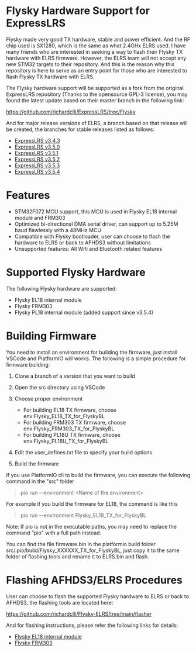 # Flysky Hardware Support for ExpressLRS
Flysky made very good TX hardware, stable and power efficient.  And the RF chip used is SX1280, which is the same as what 2.4GHx ELRS used.  I have many friends who are interested in seeking a way to flash their Flysky TX hardware with ELRS firmware.  However, the ELRS team will not accept any new STM32 targets to their repository.  And this is the reason why this repository is here to serve as an entry point for those who are interested to flash Flysky TX hardware with ELRS.

The Flysky hardware support will be supported as a fork from the original ExpressLRS repository (Thanks to the opensource GPL-3 license), you may found the latest update based on their master branch in the following link:

https://github.com/richardclli/ExpressLRS/tree/Flysky

And for major release versions of ELRS, a branch based on that release will be created, the branches for stable releases listed as follows:

* [ExpressLRS v3.4.3](https://github.com/richardclli/ExpressLRS/tree/Flysky-v3.4.3)
* [ExpressLRS v3.5.0](https://github.com/richardclli/ExpressLRS/tree/Flysky-v3.5.0)
* [ExpressLRS v3.5.1](https://github.com/richardclli/ExpressLRS/tree/Flysky-v3.5.1)
* [ExpressLRS v3.5.2](https://github.com/richardclli/ExpressLRS/tree/Flysky-v3.5.2)
* [ExpressLRS v3.5.3](https://github.com/richardclli/ExpressLRS/tree/Flysky-v3.5.3)
* [ExpressLRS v3.5.4](https://github.com/richardclli/ExpressLRS/tree/Flysky-v3.5.4)

# Features
* STM32F072 MCU support, this MCU is used in Flysky EL18 internal module and FRM303
* Optimized bi-directional DMA serial driver, can support up to 5.25M baud flawlessly with a 48MHz MCU
* Compatible with Flysky bootloader, user can choose to flash the hardware to ELRS or back to AFHDS3 without limitations
* Unsupported features: All Wifi and Bluetooth related features

# Supported Flysky Hardware

The following Flysky hardware are supported:
* Flysky EL18 internal module
* Flysky FRM303
* Flysky PL18 internal module (added support since v3.5.4)

# Building Firmware

You need to install an environment for building the firmware, just install VSCode and PlatformIO will works.  The following is a simple procedure for firmware building:

1. Clone a branch of a version that you want to build
2. Open the src directory using VSCode
3. Choose proper environment
   * For building EL18 TX firmware, choose env:Flysky_EL18_TX_for_FlyskyBL
   * For building FRM303 TX firmware, choose env:Flysky_FRM303_TX_for_FlyskyBL
   * For building PL18U TX firmware, choose env:Flysky_PL18U_TX_for_FlyskyBL

4. Edit the user_defines.txt file to specify your build options
5. Build the firmware

If you use PlatformIO cli to build the firmware, you can execute the following command in the "src" folder
  > pio run --environment \<Name of the environment\>

For example if you build the firmware for EL18, the command is like this
  > pio run --environment Flysky_EL18_TX_for_FlyskyBL

Note: If pio is not in the executable paths, you may need to replace the command "pio" with a full path instead.

  

You can find the file firmware.bin in the platformio build folder src/.pio/build/Flysky_XXXXXX_TX_for_FlyskyBL, just copy it to the same folder of flashing tools and rename it to ELRS.bin and flash.


# Flashing AFHDS3/ELRS Procedures

User can choose to flash the supported Flysky hardware to ELRS or back to AFHDS3, the flashing tools are located here:

https://github.com/richardclli/Flysky-ELRS/tree/main/flasher

And for flashing instructions, please refer the following links for details:

* [Flysky EL18 internal module](https://github.com/richardclli/Flysky-ELRS/blob/main/docs/EL18-flash.md)
* [Flysky FRM303](https://github.com/richardclli/Flysky-ELRS/blob/main/docs/FRM303-flash.md)

